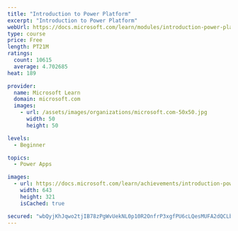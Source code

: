 ```yaml
---
title: "Introduction to Power Platform"
excerpt: "Introduction to Power Platform"
webUrl: https://docs.microsoft.com/learn/modules/introduction-power-platform/
type: course
price: Free
length: PT21M
ratings:
  count: 10615
  average: 4.702685
heat: 189

provider:
  name: Microsoft Learn
  domain: microsoft.com
  images:
    - url: /assets/images/organizations/microsoft.com-50x50.jpg
      width: 50
      height: 50

levels:
  - Beginner

topics:
  - Power Apps

images:
  - url: https://docs.microsoft.com/learn/achievements/introduction-power-platform-social.png
    width: 643
    height: 321
    isCached: true

secured: "wbQyjKhJqwo2tjIB78zPgWvUekNL0p10R2OnfrP3xgfPU6cLQesMUFA2dQCLbVkqvv6W4PfJFYv/lvFMiiUM2r5voQ08xoGDi0YBUSKZxZYOuo6lRry8xJcnU09s0VpHV0nPHth9u+v9IX7ydKCdnvBPNrw9Z1fG61ccQNCk1UXAntvK5PElYy3HsXsGxnh6+niqeuasNVwIErA7St2kaHSatKbtjwjY6jxNmStxkJhWhcFFToU11uhYinm/ZUwdsicqRPGR0h0YnuUOp954w57/xCBKS8v69kmlGeaJdHgtaebgui0RDvLlG5D9CF4cxWe6TQckShG0J2Nc5v+jbdstFwalDPv4RveqGk5/+IyIVOCh+8e+lxHiQEJ/f+OZfg5droZd7tPcO6Ws8JSeDw==;v92YkHosTFACtrAGq4EU/g=="
---
```


